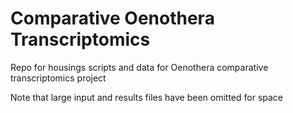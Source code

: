 # Comparative Oenothera Transcriptomics
Repo for housings scripts and data for Oenothera comparative transcriptomics project

Note that large input and results files have been omitted for space
